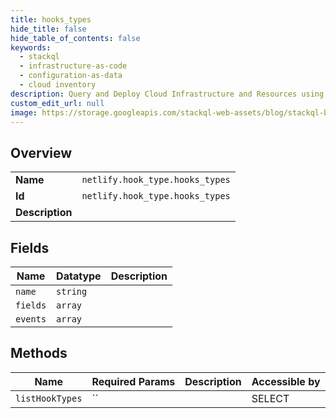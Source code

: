 ```yaml
---
title: hooks_types
hide_title: false
hide_table_of_contents: false
keywords:
  - stackql
  - infrastructure-as-code
  - configuration-as-data
  - cloud inventory
description: Query and Deploy Cloud Infrastructure and Resources using SQL
custom_edit_url: null
image: https://storage.googleapis.com/stackql-web-assets/blog/stackql-blog-post-featured-image.png
---
```

  
    

## Overview
<table><tbody>
<tr><td><b>Name</b></td><td><code>netlify.hook_type.hooks_types</code></td></tr>
<tr><td><b>Id</b></td><td><code>netlify.hook_type.hooks_types</code></td></tr>
<tr><td><b>Description</b></td><td></td></tr>
</tbody></table>

## Fields
| Name | Datatype | Description |
| ---- | -------- | ----------- |
| `name` | `string` |  |
| `fields` | `array` |  |
| `events` | `array` |  |
## Methods
| Name | Required Params | Description | Accessible by |
| ---- | --------------- | ----------- | ------------- |
| `listHookTypes` | `` |  | SELECT |

